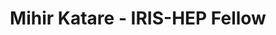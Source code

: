 ---
layout: fellow
pagetype: fellow
permalink: /fellows/mihirkatare.html
fellow-name: Mihir Katare
title: Mihir Katare - IRIS-HEP Fellow
active: false
dates:
  start: 2021-05-31
  end: 2021-08-20
photo: /assets/images/team/fellows-2021/mihir-katare.jpg
institution: University of Illinois, Urbana-Champaign
e-mail: mihirkatare@gmail.com
project_title: Deep Learning Implementations for Sustainable Matrix Element Method
  Calculations
focus-area: as
project_goal: >
  The Matrix Element Method (MEM) is a powerful statistical analysis technique for
  experimental and simulated particle physics data. It has several benefits over black-box
  methods like neural networks, owing to its transparent and interpretable results.
  The drawback of MEM; however, is the significant amount of computationally intensive
  calculations involved in its execution, which impedes research that relies on it.
  This project aims to improve the viability of MEM, by implementing deep learning
  techniques to accurately and efficiently approximate MEM calculations - providing
  the much required speedup over the traditional approach, while preserving its interpretability.
  The implemented model can be used as a good approximation during the exploratory
  phase of research, and the full ME calculations can be used for the final runs,
  making the workflow for research involving MEM much more efficient.
mentors:
- Mark Neubauer (University of Illinois, Urbana-Champaign)
- Matthew Feickert (University of Illinois, Urbana-Champaign)
proposal: /assets/pdf/fellows-2021/Fellow-Mihir-Katare-Proposal.pdf
presentations:
- title: Deep Learning for the Matrix Element Method
  date: 2021-10-18
  url: https://indico.cern.ch/event/1071423/contributions/4505210/attachments/2329865/3969981/Final%20Presentation%20-%20Mihir%20Katare.pdf
  meetingurl: https://indico.cern.ch/event/1071423/
  recordingurl: https://youtu.be/jAyJSDiWxhw
  focus-area: as
current_status: >
  <strong>June 2022</strong> - Software Engineer at Amazon Web Services (AWS)
github-username: mihirkatare
linkedin-profile: https://www.linkedin.com/in/mihirkatare
challenge-area:
funding-source: nsf
---